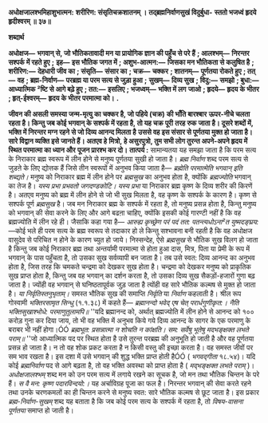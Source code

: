 **अधोक्षजालश्भमिहाशुभात्मन:** **शरीरिण: संसृतिचक्रशातनम् ।** **तद्ब्रह्मनिर्वाणसुखं विदुर्बुधा-** **स्ततो भजध्वं हृदये हृदीश्वरम् ॥ ३७॥** 

**शब्दार्थ** 

**अधोक्षज—** **भगवान् से, जो भौतिकतावादी मन या प्रायोगिक ज्ञान की पहुँच से परे हैं** **; आलश्भम्—** **निरन्तर सश्पर्क में रहते हुए** **;** **इह—** **इस भौतिक जगत में** **; अशुभ-आत्मन:—** **जिसका मन भौतिकता से कलुषित है** **; शरीरिण:—** **देहधारी जीव का** **; संसृति—** **संसार का** **; चक्र—** **चक्कर** **; शातनम्—** **पूर्णतया रोकते हुए** **; तत्—** **वह** **; ब्रह्म-निर्वाण—** **परब्रह्म या परम सत्य से जुड़ा हुआ** **;** **सुखम्—** **दिव्य सुख** **; विदु:—** **समझो** **; बुधा:—** **आध्यात्मिक ²ष्टि से आगे बढ़े हुए** **; तत:—** **इसलिए** **; भजध्वम्—** **भक्ति में लग** **जाओ** **; हृदये—** **हृदय के भीतर** **; हृत्-ईश्वरम्—** **हृदय के भीतर परमात्मा को।** **.** 

**जीवन की असली समस्या जन्म-मृत्यु का चक्कर है, जो पहिये (चक्र) की भाँति बारश्बार** **ऊपर-नीचे चलता रहता है। किन्तु जब कोई भगवान् के सश्पर्क में रहता है, तो यह चक्र पूरी** **तरह रुक जाता है। दूसरे शब्दों में, भक्ति में निरन्तर मग्न रहने से जो दिव्य आनन्द मिलता है** **उससे वह इस संसार से पूर्णतया मुक्त हो जाता है। सारे विद्वान व्यक्ति इसे जानते हैं। अतएव हे** **मित्रो, हे असुरपुत्रो, तुम सभी लोग तुरन्त अपने-अपने हृदय में स्थित परमात्मा का ध्यान और** **पूजन प्रारश्भ कर दो।** **तात्पर्य :** सामान्यतया यह समझा जाता है कि परम सत्य के निराकार ब्रह्म स्वरूप में लीन होने से मनुष्य पूर्णतया सुखी हो जाता है। *ब्रह्म निर्वाण* शब्द परम सत्य से जुडऩे के लिए द्योत्तक हैं जिसे तीन स्वरूपों में अनुभव किया जाता है— *ब्रह्मेति परमात्मेति भगवान् इति शब्द्यते।* मनुष्य को निराकार ब्रह्म में लीन होने पर *ब्रह्मसुख* का अनुभव होता है, क्योंकि *ब्रह्मज्योति* भगवान् का तेज है। *यस्य प्रभा प्रभवतो* *जगदण्डकोटि।*  *यस्य प्रभा* या निराकार ब्रह्म कृष्ण के दिव्य शरीर की किरणें है। अतएव मनुष्य को ब्रह्म में लीन होने से जो भी सुख मिलता है, वह कृष्ण के सश्पर्क के कारण है। कृष्ण से सश्पर्क पूर्ण *ब्रह्मसुख* है। जब मन निराकार ब्रह्म के सश्पर्क में रहता है, तो मनुष्य प्रसन्न होता है, किन्तु मनुष्य को भगवान् की सेवा करने के लिए और आगे बढऩा चाहिए, क्योंकि इसकी कोई गारण्टी नहीं है कि वह ब्रह्मज्योति में लीन रहे ही। जैसाकि कहा गया है— *आरुह्य कृच्छ्रेण परं पदं तत: पतन्त्यधोऽना²त* *युष्मदङ्घ्रय:* —कोई भले ही परम सत्य के ब्रह्म स्वरूप से तदाकार हो ले किन्तु सश्भावना बनी रहती है कि वह अधोक्षज वासुदेव से परिचित न होने के कारण च्युत हो जाये। निस्सन्देह, ऐसे *ब्रह्मसुख* से भौतिक सुख विलग हो जाता है किन्तु जब कोई निराकार ब्रह्म तथा अन्तर्यामी परमात्मा से होता हुआ दास, मित्र, पिता या प्रेमी के रूप में भगवान् के पास पहुँचता है, तो उसका सुख सर्वव्यापी बन जाता है। तब उसे स्वत: दिव्य आनन्द का अनुभव होता है, जिस तरह कि चमकते चन्द्रमा को देखकर सुख होता है। चन्द्रमा को देखकर मनुष्य को प्राकृतिक सुख प्राप्त होता है, किन्तु जब वह भगवान् का दर्शन करता है, तो उसका दिव्य सुख सैकड़ों-हजारों गुणा बढ़ जाता है। ज्योंही वह भगवान् से घनिष्ठतापूर्वक जुड़ जाता है त्योंही वह सारे भौतिक कल्मष से मुक्त हो जाता है। *या निर्वृतिस्तनुभृताम्।* समस्त भौतिक सुख की समाप्ति *निर्वृति* या *निर्वाण* कहलाती है। श्रील रूप गोस्वामी *भक्तिरसामृत सिन्धु*  (१.१.३८) में कहते हैं— *ब्रह्मानन्दो भवेद् एष चेत् परार्धगुणीकृत:।* *नैति भक्तिसुखाश्भोधे: परमाणुतुलामपि॥* ''यदि ब्रह्मानन्द को, अर्थात् ब्रह्मज्योति में लीन होने से आनन्द को १०० करोड़ गुना कर दिया जाय, तो भी वह भक्ति में अनुभव किये गये दिव्य आनन्द के सागर के एक परमाणु के बराबर भी नहीं होगा।ÓÓ *ब्रह्मभूत: प्रसन्नात्मा न शोचति न कांक्षति।* *सम: सर्वेषु भूतेषु मदभङ्क्षक्त लभते पराम्॥* ''जो आध्यात्मिक पद पर स्थित होता है उसे तुरन्त परब्रह्म की अनुभूति हो जाती है और वह पूर्णतया प्रसन्न हो जाता है। न तो वह शोक प्रकट करता है न किसी वस्तु की इच्छा करता है। वह समस्त जीवों पर सम भाव रखता है। इस दशा में उसे भगवान् की शुद्ध भक्ति प्राप्त होती हैÓÓ ( *भगवद्गीता* १८.५४)। यदि कोई *ब्रह्मनिर्वाण* पद से आगे बढ़ता है, तो वह भक्ति अवस्था को प्राप्त होता है ( *मद्भङ्क्षक्त लभते पराम्* )। *अधोक्षजालश्भम्* शब्द मन को उन परम सत्य में लगाये रखने का सूचक है, जो मन तथा भौतिक चिन्तन के परे हैं। *स वै मन: कृष्ण पदारविन्दयो:।* यह अर्चाविग्रह पूजा का फल है। निरन्तर भगवान् की सेवा करते रहने तथा उनके चरणकमलों का ही चिन्तन करने से मनुष्य स्वत: सारे भौतिक कल्मष से छूट जाता है। इस प्रकार *ब्रह्म-निर्वाण-सुखम्* शब्द यह बताता है कि जब कोई परम सत्य के सश्पर्क में रहता है, तो *विषय-वासना पूर्णतया* समाप्त हो जाती है।  